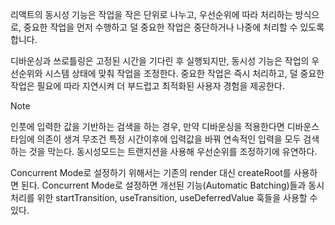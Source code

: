 리액트의 동시성 기능은 작업을 작은 단위로 나누고, 우선순위에 따라 처리하는 방식으로, 중요한 작업을 먼저 수행하고 덜 중요한 작업은 중단하거나 나중에 처리할 수 있도록 합니다.

디바운싱과 쓰로틀링은 고정된 시간을 기다린 후 실행되지만, 동시성 기능은 작업의 우선순위와 시스템 상태에 맞춰 작업을 조정한다. 중요한 작업은 즉시 처리하고, 덜 중요한 작업은 필요에 따라 지연시켜 더 부드럽고 최적화된 사용자 경험을 제공한다.

>[!note]
>인풋에 입력한 값을 기반하는 검색을 하는 경우, 만약 디바운싱을 적용한다면 디바운스 타임에 의존이 생겨 무조건 특정 시간이후에 입력값을 바꿔 연속적인 입력을 모두 검색하는 것을 막는다. 동시성모드는 트랜지션을 사용해 우선순위를 조정하기에 유연하다.


Concurrent Mode로 설정하기 위해서는 기존의 render 대신 createRoot를 사용하면 된다. Concurrent Mode로 설정하면 개선된 기능(Automatic Batching)들과 동시처리를 위한 startTransition, useTransition, useDeferredValue 훅들을 사용할 수 있다.